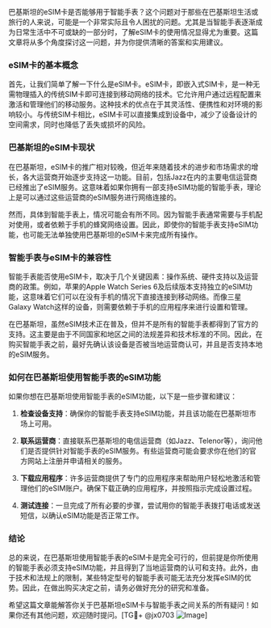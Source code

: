 巴基斯坦的eSIM卡是否能够用于智能手表？这个问题对于那些在巴基斯坦生活或旅行的人来说，可能是一个非常实际且令人困扰的问题。尤其是当智能手表逐渐成为日常生活中不可或缺的一部分时，了解eSIM卡的使用情况显得尤为重要。这篇文章将从多个角度探讨这一问题，并为你提供清晰的答案和实用建议。

### eSIM卡的基本概念

首先，让我们简单了解一下什么是eSIM卡。eSIM卡，即嵌入式SIM卡，是一种无需物理插入的传统SIM卡即可连接到移动网络的技术。它允许用户通过远程配置来激活和管理他们的移动服务。这种技术的优点在于其灵活性、便携性和对环境的影响较小。与传统SIM卡相比，eSIM卡可以直接集成到设备中，减少了设备设计的空间需求，同时也降低了丢失或损坏的风险。

### 巴基斯坦的eSIM卡现状

在巴基斯坦，eSIM卡的推广相对较晚，但近年来随着技术的进步和市场需求的增长，各大运营商开始逐步支持这一功能。目前，包括Jazz在内的主要电信运营商已经推出了eSIM服务。这意味着如果你拥有一部支持eSIM功能的智能手表，理论上是可以通过这些运营商的eSIM服务进行网络连接的。

然而，具体到智能手表上，情况可能会有所不同。因为智能手表通常需要与手机配对使用，或者依赖于手机的蜂窝网络设置。因此，即使你的智能手表支持eSIM功能，也可能无法单独使用巴基斯坦的eSIM卡来完成所有操作。

### 智能手表与eSIM卡的兼容性

智能手表能否使用eSIM卡，取决于几个关键因素：操作系统、硬件支持以及运营商的政策。例如，苹果的Apple Watch Series 6及后续版本支持独立的eSIM功能，这意味着它们可以在没有手机的情况下直接连接到移动网络。而像三星Galaxy Watch这样的设备，则需要依赖于手机的应用程序来进行设置和管理。

在巴基斯坦，虽然eSIM技术正在普及，但并不是所有的智能手表都得到了官方的支持。这主要是由于不同国家和地区之间的法规差异和技术标准的不同。因此，在购买智能手表之前，最好先确认该设备是否被当地运营商认可，并且是否支持本地的eSIM服务。

### 如何在巴基斯坦使用智能手表的eSIM功能

如果你想在巴基斯坦使用智能手表的eSIM功能，以下是一些步骤和建议：

1. **检查设备支持**：确保你的智能手表支持eSIM功能，并且该功能在巴基斯坦市场上可用。
   
2. **联系运营商**：直接联系巴基斯坦的电信运营商（如Jazz、Telenor等），询问他们是否提供针对智能手表的eSIM服务。有些运营商可能会要求你在他们的官方网站上注册并申请相关的服务。

3. **下载应用程序**：许多运营商提供了专门的应用程序来帮助用户轻松地激活和管理他们的eSIM账户。确保下载正确的应用程序，并按照指示完成设置过程。

4. **测试连接**：一旦完成了所有必要的步骤，尝试用你的智能手表拨打电话或发送短信，以确认eSIM功能是否正常工作。

### 结论

总的来说，在巴基斯坦使用智能手表的eSIM卡是完全可行的，但前提是你所使用的智能手表必须支持eSIM功能，并且得到了当地运营商的认可和支持。此外，由于技术和法规上的限制，某些特定型号的智能手表可能无法充分发挥eSIM的优势。因此，在做出购买决定之前，请务必做好充分的研究和准备。

希望这篇文章能解答你关于巴基斯坦eSIM卡与智能手表之间关系的所有疑问！如果你还有其他问题，欢迎随时提问。[TG💪+ @jx0703 ![Image](https://github.com/user-attachments/assets/dbca1d08-cadb-493c-b0ec-ad6f7a83f270)]